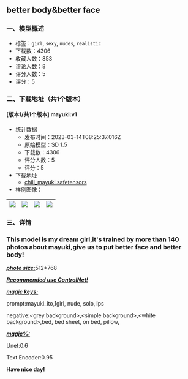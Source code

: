 ## better body&better face
### 一、模型概述

- 标签：`girl`, `sexy`, `nudes`, `realistic`
- 下载数：4306
- 收藏人数：853
- 评论人数：8
- 评分人数：5
- 评分：5

### 二、下载地址（共1个版本）

#### [版本1/共1个版本] mayuki:v1

- 统计数据
  - 发布时间：2023-03-14T08:25:37.016Z
  - 原始模型：SD 1.5
  - 下载数：4306
  - 评分人数：5
  - 评分：5
- 下载地址
  - [chill_mayuki.safetensors](https://civitai.com/api/download/models/22759)
- 样例图像：

| <img src="https://image.civitai.com/xG1nkqKTMzGDvpLrqFT7WA/b16d6d43-dd65-4486-4f78-bf8ca8f35200/width=450/245828.jpeg" /> | <img src="https://image.civitai.com/xG1nkqKTMzGDvpLrqFT7WA/999b836b-d6e8-4501-5672-7f3b22db1b00/width=450/245829.jpeg" /> | <img src="https://image.civitai.com/xG1nkqKTMzGDvpLrqFT7WA/02e9c980-19aa-42f1-0b98-d95a99fffe00/width=450/248474.jpeg" /> | <img src="https://image.civitai.com/xG1nkqKTMzGDvpLrqFT7WA/8c95a9c5-134e-4adb-fc99-c1d59f339f00/width=450/245823.jpeg" /> |
| ---- | ---- | ---- | ---- |


### 三、详情
<h3><strong>This model is my dream girl,it's trained by more than 140 photos about mayuki,give us to put better face and better body!</strong></h3><p><strong><em><u>photo size:</u></em></strong>512*768</p><p><strong><em><u>Recommended use ControlNet!</u></em></strong></p><p><strong><em><u>magic keys:</u></em></strong></p><p>prompt:mayuki_ito,1girl, nude, solo,lips</p><p>negative:&lt;grey background&gt;,&lt;simple background&gt;,&lt;white background&gt;,bed, bed sheet, on bed, pillow,</p><p></p><p><strong><em><u>magic%:</u></em></strong></p><p>Unet:0.6</p><p>Text Encoder:0.95</p><p></p><p><strong>Have nice day!</strong></p>